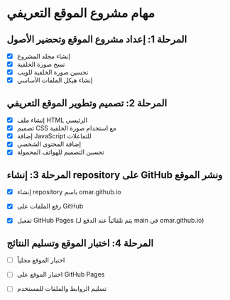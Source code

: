 # مهام مشروع الموقع التعريفي

## المرحلة 1: إعداد مشروع الموقع وتحضير الأصول
- [x] إنشاء مجلد المشروع
- [x] نسخ صورة الخلفية
- [x] تحسين صورة الخلفية للويب
- [x] إنشاء هيكل الملفات الأساسي

## المرحلة 2: تصميم وتطوير الموقع التعريفي
- [x] إنشاء ملف HTML الرئيسي
- [x] تصميم CSS مع استخدام صورة الخلفية
- [x] إضافة JavaScript للتفاعلات
- [x] إضافة المحتوى الشخصي
- [x] تحسين التصميم للهواتف المحمولة

## المرحلة 3: إنشاء repository على GitHub ونشر الموقع
- [x] إنشاء repository باسم omar.github.io
- [x] رفع الملفات على GitHub
- [x] تفعيل GitHub Pages (يتم تلقائياً عند الدفع لـ main في omar.github.io)


## المرحلة 4: اختبار الموقع وتسليم النتائج
- [ ] اختبار الموقع محلياً
- [ ] اختبار الموقع على GitHub Pages
- [ ] تسليم الروابط والملفات للمستخدم

